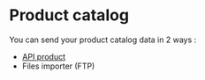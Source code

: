 # Product catalog

You can send your product catalog data in 2 ways :&#x20;

* [API product](import-conversions/api-conversions-and-product-catalog.md#upsert-products)
* Files importer (FTP)
